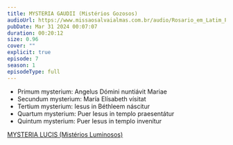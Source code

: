 ```yaml
---
title: MYSTERIA GAUDII (Mistérios Gozosos)
audioUrl: https://www.missaosalvaialmas.com.br/audio/Rosario_em_Latim_Papa_Bento_XVI_Gozosos.mp3
pubDate: Mar 31 2024 00:07:07
duration: 00:20:12
size: 0.96
cover: ""
explicit: true
episode: 7
season: 1
episodeType: full
---
```


  - Primum mysterium: Angelus Dómini nuntiávit Mariae
  - Secundum mysterium: María Elísabeth vísitat
  - Tertium mysterium: Iesus in Béthleem náscitur
  - Quartum mysterium: Puer Iesus in templo praesentátur
  - Quintum mysterium: Puer Iesus in templo invenítur

<div class="text-center mt-16">
  <a class="btn btn-accent mt-9" href="/episode/07post">MYSTERIA LUCIS (Mistérios Luminosos)</a>
</div>